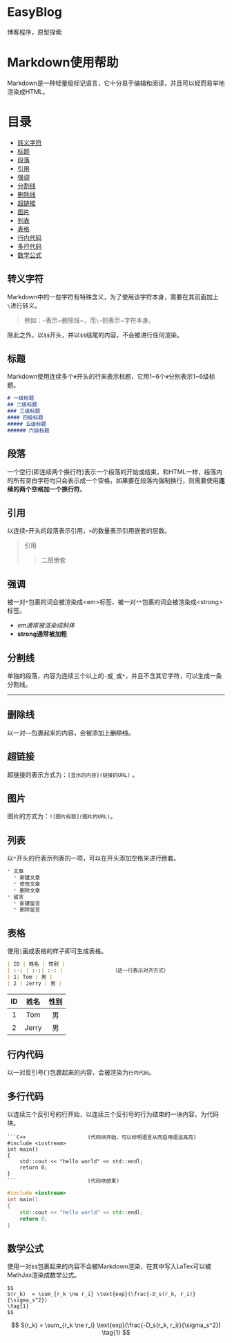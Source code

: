 # EasyBlog
博客程序，原型探索

# Markdown使用帮助
Markdown是一种轻量级标记语言，它十分易于编辑和阅读，并且可以轻而易举地渲染成HTML。  

# 目录
* [转义字符](#转义字符)
* [标题](#标题)
* [段落](#段落)
* [引用](#引用)
* [强调](#强调)
* [分割线](#分割线)
* [删除线](#删除线)
* [超链接](#超链接)
* [图片](#图片)
* [列表](#列表)
* [表格](#表格)
* [行内代码](#行内代码)
* [多行代码](#多行代码)
* [数学公式](#数学公式)

## 转义字符
Markdown中的一些字符有特殊含义，为了使用该字符本身，需要在其前面加上`\`进行转义。  
>例如：`~`表示~删除线~，而`\~`则表示\~字符本身。  

除此之外，以`$$`开头，并以`$$`结尾的内容，不会被进行任何渲染。

## 标题
Markdown使用连续多个`#`开头的行来表示标题，它用1\~6个`#`分别表示1\~6级标题。
```markdown
# 一级标题
## 二级标题
### 三级标题
#### 四级标题
##### 五级标题
###### 六级标题
```

## 段落
一个空行(即连续两个换行符)表示一个段落的开始或结束，和HTML一样，段落内的所有空白字符均只会表示成一个空格，如果要在段落内强制换行，则需要使用**连续的两个空格加一个换行符**。

## 引用
以连续`>`开头的段落表示引用，`>`的数量表示引用嵌套的层数。
> 引用
>> 二层嵌套  

## 强调
被一对`*`包裹的词会被渲染成\<em\>标签，被一对`**`包裹的词会被渲染成\<strong\>标签。  
* *em通常被渲染成斜体*  
* **strong通常被加粗**

## 分割线  
单独的段落，内容为连续三个以上的`-`或`_`或`*`，并且不含其它字符，可以生成一条分割线。

---

## 删除线
以一对`~~`包裹起来的内容，会被添加上~~删除线~~。

## 超链接
超链接的表示方式为：`[显示的内容](链接的URL)` 。

## 图片
图片的方式为：`![图片标题](图片的URL)`。

## 列表
以`*`开头的行表示列表的一项，可以在开头添加空格来进行嵌套。
```markdown
* 文章
  * 新建文章
  * 修改文章
  * 删除文章
* 留言
  * 新建留言
  * 删除留言
```

## 表格
使用`|`画成表格的样子即可生成表格。
```markdown
| ID | 姓名 | 性别 |
| :-: | :-:| :-: |                （这一行表示对齐方式）
| 1| Tom | 男 |
| 2 | Jerry | 男 |
```

| ID | 姓名 | 性别 |
| :-: | :-:| :-: | 
| 1| Tom | 男 |
| 2 | Jerry | 男 |

## 行内代码
以一对反引号(\`)包裹起来的内容，会被渲染为`行内代码`。

## 多行代码
以连续三个反引号的行开始，以连续三个反引号的行为结束的一块内容，为代码块。
```
```C++                    (代码块开始，可以标明语言从而启用语法高亮)
#include <iostream>
int main()
{
    std::cout << "hello world" << std::endl;
    return 0;
}
```                       (代码块结束)
```
```C++  
#include <iostream>
int main()
{
    std::cout << "hello world" << std::endl;
    return 0;
}
```

## 数学公式
使用一对`$$`包裹起来的内容不会被Markdown渲染，在其中写入LaTex可以被MathJax渲染成数学公式。
```
$$
S(r_k)  = \sum_{r_k \ne r_i} \text{exp}(\frac{-D_s(r_k, r_i)}{\sigma_s^2})
\tag{1}
$$
```
$$
S(r_k)  = \sum_{r_k \ne r_i} \text{exp}(\frac{-D_s(r_k, r_i)}{\sigma_s^2})
\tag{1}
$$
